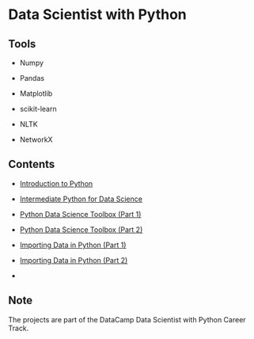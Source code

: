 # Data Scientist with Python

## Tools

- Numpy

- Pandas

- Matplotlib

- scikit-learn

- NLTK

- NetworkX

## Contents

- [Introduction to Python](https://github.com/iDataist/Introduction-to-Python)

- [Intermediate Python for Data Science](https://github.com/iDataist/Intermediate-Python-for-Data-Science)

- [Python Data Science Toolbox (Part 1)](https://github.com/iDataist/Python-Data-Science-Toolbox-Part-1)

- [Python Data Science Toolbox (Part 2)](https://github.com/iDataist/Python-Data-Science-Toolbox-Part-2)

- [Importing Data in Python (Part 1)](https://github.com/iDataist/Importing-Data-in-Python-Part-1)

- [Importing Data in Python (Part 2)](https://github.com/iDataist/Importing-Data-in-Python-Part-2)

- []()





  

## Note

The projects are part of the DataCamp Data Scientist with Python Career Track. 
